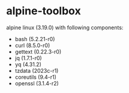 # alpine-toolbox

alpine linux (3.19.0) with following components:

- bash (5.2.21-r0)
- curl (8.5.0-r0)
- gettext (0.22.3-r0)
- jq (1.7.1-r0)
- yq (4.31.2)
- tzdata (2023c-r1)
- coreutils (9.4-r1)
- openssl (3.1.4-r2)
